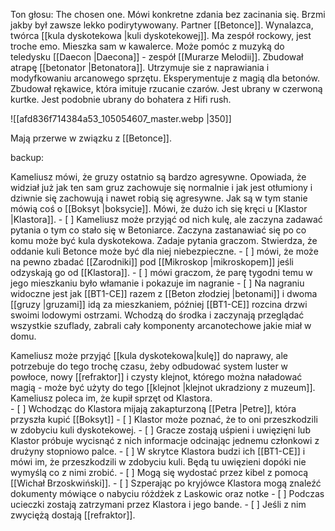 Ton głosu: The chosen one. Mówi konkretne zdania bez zacinania się. Brzmi jakby był zawsze lekko podirytywowany.
Partner [[Betonce]]. Wynalazca, twórca [[kula dyskotekowa |kuli dyskotekowej]]. Ma zespół rockowy, jest troche emo. Mieszka sam w kawalerce. Może pomóc z muzyką do teledysku [[Daecon |Daecona]] - zespół [[Murarze Melodii]]. Zbudował atrapę [[betonator |Betonatora]]. 
Utrzymuje sie z naprawiania i modyfkowaniu arcanowego sprzętu. Eksperymentuje z magią dla betonów. Zbudował rękawice, która imituje rzucanie czarów. Jest ubrany w czerwoną kurtke. Jest podobnie ubrany do bohatera z Hifi rush. 

![[afd836f714384a53_105054607_master.webp |350]]

Mają przerwe w związku z [[Betonce]]. 




backup:

Kameliusz mówi, że gruzy ostatnio są bardzo agresywne. Opowiada, że widział już jak ten sam gruz zachowuje się normalnie i jak jest otłumiony i dziwnie się zachowują i nawet robią się agresywne. Jak są w tym stanie mówią coś o [[Boksyt |boksycie]]. Mówi, że dużo ich się kręci u [Klastor |Klastora]]. 
	- [ ] Kameliusz może przyjąć od nich kulę, ale zaczyna zadawać pytania o tym co stało się w Betoniarce. Zaczyna zastanawiać się po co komu może być kula dyskotekowa. Zadaje pytania graczom. Stwierdza, że oddanie kuli Betonce może być dla niej niebezpieczne. 
	- [ ] mówi, że może na pewno zbadać [[Zarodniki]] pod [[Mikroskop |mikroskopem]] jeśli odzyskają go od [[Klastora]].
	- [ ] mówi graczom, że parę tygodni temu w jego mieszkaniu było włamanie i pokazuje im nagranie 
		- [ ] Na nagraniu widoczne jest jak [[BT1-CE]] razem z [[Beton złodziej |betonami]] i dwoma [[gruzy |gruzami]] idą za mieszkaniem, później [[BT1-CE]] rozcina drzwi swoimi lodowymi ostrzami. Wchodzą do środka i zaczynają przeglądać wszystkie szuflady, zabrali cały komponenty arcanotechowe jakie miał w domu. 


Kameliusz może przyjąć [[kula dyskotekowa|kulę]] do naprawy, ale potrzebuje do tego trochę czasu, żeby odbudować system luster w powłoce, nowy [[refraktor]] i czysty klejnot, którego można naładować magią - może być użyty do tego [[klejnot |klejnot ukradziony z muzeum]]. Kameliusz poleca im, że kupił sprzęt od Klastora.  
		- [ ] Wchodząc do Klastora mijają zakapturzoną [[Petra |Petre]], która przyszła kupić [[Boksyt]]
		- [ ] Klastor może poznać, że to oni przeszkodzili w zdobyciu kuli dyskotekowej.
		- [ ] Gracze zostają uśpieni i uwięzięni lub Klastor próbuje wycisnąć z nich informacje odcinając jednemu członkowi z drużyny stopniowo palce. 
		- [ ] W skrytce Klastora budzi ich [[BT1-CE]] i mówi im, że przeszkodzili w zdobyciu kuli. Będą tu uwięzieni dopóki nie wymyślą co z nimi zrobić. 
		- [ ] Mogą się wydostać przez kibel z pomocą [[Wichał Brzoskwiński]]. 
		- [ ] Szperając po kryjówce Klastora mogą znaleźć dokumenty mówiące o nabyciu różdżek z Laskowic oraz notke 
		- [ ] Podczas ucieczki zostają zatrzymani przez Klastora i jego bande.
			- [ ] Jeśli z nim zwyciężą dostają [[refraktor]]. 
